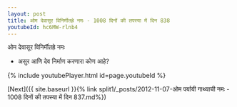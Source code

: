 ```yaml
---
layout: post
title: ओम देवासूर विनिर्मीतह्रे नमः - 1008 दिनों की तपस्या में दिन 838
youtubeId: hc6MW-rlnb4
---
```

 
 
 ओम देवासूर विनिर्मीतह्रे नमः  
 
 -  असुर आणि देव निर्माण करणारा कोण आहे? 
 
  
 
  
 
 
 
 
 
 


{% include youtubePlayer.html id=page.youtubeId %}
 
[Next]({{ site.baseurl }}{% link  split1/_posts/2012-11-07-ओम पर्यायी गाथ्याची नमः - 1008 दिनों की तपस्या में दिन 837.md%})
 
